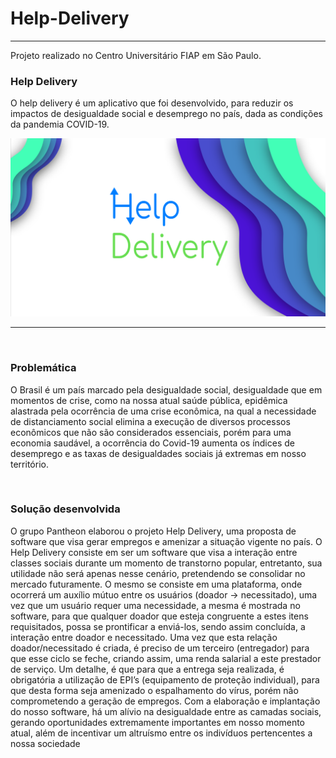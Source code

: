 # Help-Delivery
<hr>

Projeto realizado no Centro Universitário FIAP em São Paulo.


### Help Delivery 

O help delivery é um aplicativo que foi desenvolvido, para reduzir os impactos de desigualdade social e desemprego no país, dada as condições da pandemia COVID-19.


![alt text](https://github.com/Felipe-Oliveira11/Help-Delivery/blob/master/Imagens/Logo%20Help%20delivery.png)


<hr>
<br>

### Problemática 
O Brasil é um país marcado pela desigualdade social, desigualdade que em momentos de crise, como na nossa atual saúde pública, epidêmica alastrada pela ocorrência de uma crise econômica, na qual a necessidade de distanciamento social elimina a execução de diversos processos econômicos que não são considerados essenciais, porém para uma economia saudável, a ocorrência do Covid-19 aumenta os índices de desemprego e as taxas de desigualdades sociais já extremas em nosso território. 

<br>

### Solução desenvolvida 
O grupo Pantheon elaborou o projeto Help Delivery, uma proposta de software que visa gerar empregos e amenizar a situação vigente no país. O Help Delivery consiste em ser um software que visa a interação entre classes sociais durante um momento de transtorno popular, entretanto, sua utilidade não será apenas nesse cenário, pretendendo se consolidar no mercado futuramente. O mesmo se consiste em uma plataforma, onde ocorrerá um auxílio mútuo entre os usuários (doador -> necessitado), uma vez que um usuário requer uma necessidade, a mesma é mostrada no software, para que qualquer doador que esteja congruente a estes itens requisitados, possa se prontificar a enviá-los, sendo assim concluída, a interação entre doador e necessitado. Uma vez que esta relação doador/necessitado é criada, é preciso de um terceiro (entregador) para que esse ciclo se feche, criando assim, uma renda salarial a este prestador de serviço. Um detalhe, é que para que a entrega seja realizada, é obrigatória a utilização de EPI’s (equipamento de proteção individual), para que desta forma seja amenizado o espalhamento do vírus, porém não comprometendo a geração de empregos. 
Com a elaboração e implantação do nosso software, há um alívio na desigualdade entre as camadas sociais, gerando oportunidades extremamente importantes em nosso momento atual, além de incentivar um altruísmo entre os indivíduos pertencentes a nossa sociedade



